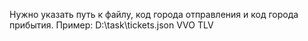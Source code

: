 Нужно указать путь к файлу, код города отправления и код города прибытия.
Пример:
D:\task\tickets.json
VVO
TLV
